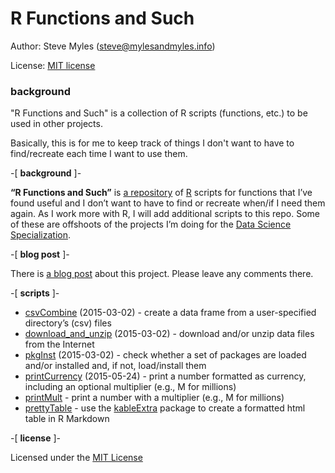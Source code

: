 # R Functions and Such

Author:  Steve Myles (steve@mylesandmyles.info)

License: [MIT license](https://github.com/scumdogsteev/R-functions-and-such/blob/master/LICENSE)

### background

"R Functions and Such" is a collection of R scripts (functions, etc.) to be 
used in other projects.

Basically, this is for me to keep track of things I don't want to have to 
find/recreate each time I want to use them.

<p>-[ <strong>background</strong> ]-</p>

<p><strong>&ldquo;R Functions and Such&rdquo;</strong> is <a href="https://github.com/scumdogsteev/R-functions-and-such">a repository</a> of <a href="http://www.r-project.org/">R</a> scripts for functions that I&rsquo;ve found useful and I don&rsquo;t want to have to find or recreate when/if I need them again.  As I work more with R, I will add additional scripts to this repo.  Some of these are offshoots of the projects I&rsquo;m doing for the <a href="http://steve.mylesandmyles.info/projects/datasciencecoursera/">Data Science Specialization</a>.</p>

<p>-[ <strong>blog post</strong> ]-</p>

<p>There is <a href="http://steve.mylesandmyles.info/projects/r-functions-and-such">a blog post</a> about this project.  Please leave any comments there.</p>

<p>-[ <strong>scripts</strong> ]-</p>
<ul>
<li><a href="scripts/csvCombine.R">csvCombine</a> (2015-03-02) - create a data frame from a user-specified directory’s (csv) files</li>
<li><a href="scripts/download_and_unzip.R">download_and_unzip</a> (2015-03-02) - download and/or unzip data files from the Internet</li>
<li><a href="scripts/pkgInst.R">pkgInst</a> (2015-03-02) - check whether a set of packages are loaded and/or installed and, if not, load/install them</li>
<li><a href="scripts/printCurrency.R">printCurrency</a> (2015-05-24) - print a number formatted as currency, including an optional multiplier (e.g., M for millions)</li>
<li><a href="scripts/printMult.R">printMult</a> - print a number with a multiplier (e.g., M for millions)</li>
<li><a href="scripts/prettyTable.R">prettyTable</a> - use the <a href="https://haozhu233.github.io/kableExtra/">kableExtra</a> package to create a formatted html table in R Markdown</li>
</ul>

<p>-[ <strong>license</strong> ]-</p>
Licensed under the <a href="https://github.com/scumdogsteev/R-functions-and-such/blob/master/LICENSE">MIT License</a>